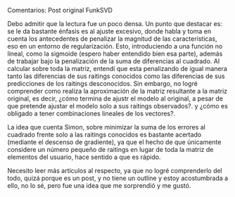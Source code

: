 
Comentarios: Post original FunkSVD

Debo admitir que la lectura fue un poco densa. Un punto que destacar es: se le da bastante énfasis es al ajuste excesivo, donde habla y toma en cuenta los antecedentes de penalizar la magnitud de las características, eso en un entorno de regularización. Esto, introduciendo a una función no lineal, como la sigmoide (espero haber entendido bien esa parte), además de trabajar bajo la penalización de la suma de diferencias al cuadrado. Al calcular sobre toda la matriz, entendí que esta penalizando de igual manera tanto las diferencias de sus raitings conocidos como las diferencias de sus predicciones de los raitings desconocidos. Sin embargo, no logré comprender como realiza la aproximación de la matriz resultante a la matriz original, es decir, ¿cómo termina de ajustr el modelo al original, a pesar de que pretende ajustar el modelo solo a sus raitings observados?. y ¿cómo es obligado a tener combinaciones lineales de los vectores?.

La idea que cuenta Simon, sobre minimizar la suma de los errores al cuadrado frente solo a las raitings conocidos es bastante acertado (mediante el descenso de gradiente), ya que el hecho de que únicamente considere un número pequeño de raitings en lugar de toda la matriz de elementos del usuario, hace sentido a que es rápido.

Necesito leer más artículos al respecto, ya que no logré comprenderlo del todo, quizá porque es un post, y no tiene un outline y estoy acostumbrada a ello, no lo sé, pero fue una idea que me sorprendió y me gustó.
